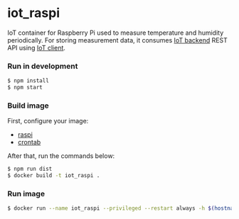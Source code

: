 # iot_raspi
IoT container for Raspberry Pi used to measure temperature and humidity periodically. For storing measurement data, it consumes [IoT backend](https://github.com/mmontes11/iot_backend) REST API using [IoT client](https://github.com/mmontes11/iot_client).

### Run in development

```bash
$ npm install 
$ npm start
```
### Build image
First, configure your image:
* [raspi](https://github.com/mmontes11/iot_raspi/blob/develop/src/config/raspi.js)
* [crontab](https://github.com/mmontes11/iot_raspi/blob/develop/scripts/crontab)

After that, run the commands below:
```bash
$ npm run dist
$ docker build -t iot_raspi .
```
### Run image
```bash
$ docker run --name iot_raspi --privileged --restart always -h $(hostname) -d iot_raspi
```
